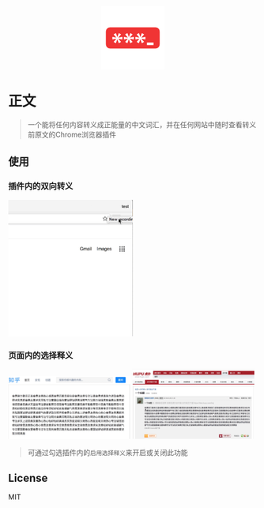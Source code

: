 <p align="center">
  <img src="./src/img/icon-128.png">
  <h1>正文</h1>
</p>

> 一个能将任何内容转义成正能量的中文词汇，并在任何网站中随时查看转义前原文的Chrome浏览器插件

## 使用
### 插件内的双向转义

<div>
  <img src="./src/img/translate.gif" width="50%">
</div>

### 页面内的选择释义


<div>
  <img src="./src/img/zhihu.gif" width="49%">
  <img src="./src/img/hupu.gif" width="49%">
</div>


> 可通过勾选插件内的`启用选择释义`来开启或关闭此功能

## License
MIT